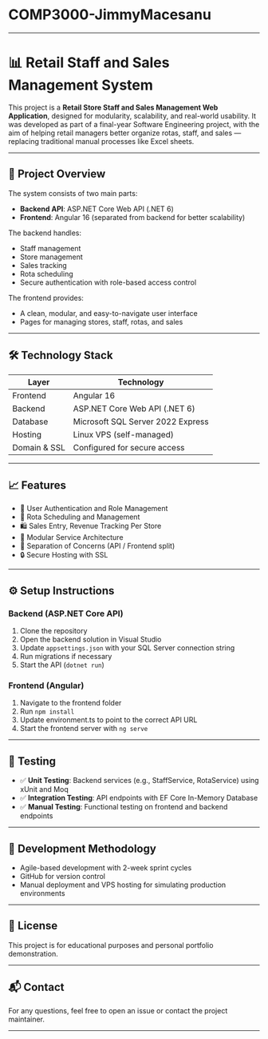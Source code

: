 # COMP3000-JimmyMacesanu

---

# 📊 Retail Staff and Sales Management System

This project is a **Retail Store Staff and Sales Management Web Application**, designed for modularity, scalability, and real-world usability. It was developed as part of a final-year Software Engineering project, with the aim of helping retail managers better organize rotas, staff, and sales — replacing traditional manual processes like Excel sheets.

---

## 🚀 Project Overview

The system consists of two main parts:

- **Backend API**: ASP.NET Core Web API (.NET 6)
- **Frontend**: Angular 16 (separated from backend for better scalability)

The backend handles:
- Staff management
- Store management
- Sales tracking
- Rota scheduling
- Secure authentication with role-based access control

The frontend provides:
- A clean, modular, and easy-to-navigate user interface
- Pages for managing stores, staff, rotas, and sales

---

## 🛠️ Technology Stack

| Layer        | Technology                     |
|--------------|---------------------------------|
| Frontend     | Angular 16                      |
| Backend      | ASP.NET Core Web API (.NET 6)    |
| Database     | Microsoft SQL Server 2022 Express |
| Hosting      | Linux VPS (self-managed)         |
| Domain & SSL | Configured for secure access     |

---

## 📈 Features

- 🔑 User Authentication and Role Management
- 📅 Rota Scheduling and Management
- 🛍️ Sales Entry, Revenue Tracking Per Store
- 🧩 Modular Service Architecture
- 📂 Separation of Concerns (API / Frontend split)
- 🔒 Secure Hosting with SSL

---

## ⚙️ Setup Instructions

### Backend (ASP.NET Core API)

1. Clone the repository
2. Open the backend solution in Visual Studio
3. Update `appsettings.json` with your SQL Server connection string
4. Run migrations if necessary
5. Start the API (`dotnet run`)

### Frontend (Angular)

1. Navigate to the frontend folder
2. Run `npm install`
3. Update environment.ts to point to the correct API URL
4. Start the frontend server with `ng serve`

---

## 🧪 Testing

- ✅ **Unit Testing**: Backend services (e.g., StaffService, RotaService) using xUnit and Moq
- ✅ **Integration Testing**: API endpoints with EF Core In-Memory Database
- ✅ **Manual Testing**: Functional testing on frontend and backend endpoints

---

## 📅 Development Methodology

- Agile-based development with 2-week sprint cycles
- GitHub for version control
- Manual deployment and VPS hosting for simulating production environments

---

## 📜 License

This project is for educational purposes and personal portfolio demonstration.

---

## 📬 Contact

For any questions, feel free to open an issue or contact the project maintainer.

---

